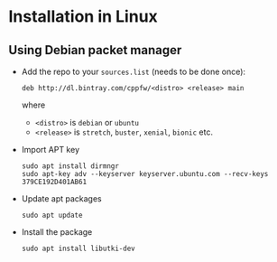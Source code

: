 # Installation in Linux

## Using Debian packet manager
- Add the repo to your `sources.list` (needs to be done once):
  ```
  deb http://dl.bintray.com/cppfw/<distro> <release> main
  ```
  where
  - `<distro>` is `debian` or `ubuntu`
  - `<release>` is `stretch`, `buster`, `xenial`, `bionic` etc.
  

- Import APT key

  ```
  sudo apt install dirmngr
  sudo apt-key adv --keyserver keyserver.ubuntu.com --recv-keys 379CE192D401AB61
  ```

- Update apt packages

  ```
  sudo apt update
  ```

- Install the package

  ```
  sudo apt install libutki-dev
  ```
